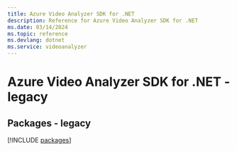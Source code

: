 ```yaml
---
title: Azure Video Analyzer SDK for .NET
description: Reference for Azure Video Analyzer SDK for .NET
ms.date: 03/14/2024
ms.topic: reference
ms.devlang: dotnet
ms.service: videoanalyzer
---
```

# Azure Video Analyzer SDK for .NET - legacy
## Packages - legacy
[!INCLUDE [packages](video-analyzer-index.md)]